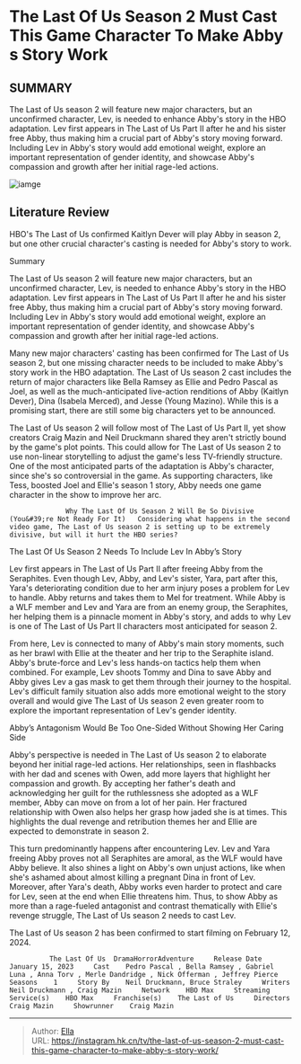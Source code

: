 # The Last Of Us Season 2 Must Cast This Game Character To Make Abby s Story Work


## SUMMARY 



  The Last of Us season 2 will feature new major characters, but an unconfirmed character, Lev, is needed to enhance Abby&#39;s story in the HBO adaptation.   Lev first appears in The Last of Us Part II after he and his sister free Abby, thus making him a crucial part of Abby&#39;s story moving forward.   Including Lev in Abby&#39;s story would add emotional weight, explore an important representation of gender identity, and showcase Abby&#39;s compassion and growth after her initial rage-led actions.  

![iamge](https://static1.srcdn.com/wordpress/wp-content/uploads/2024/01/lastofus-2-abby-denver-lev.jpg)

## Literature Review

HBO&#39;s The Last of Us confirmed Kaitlyn Dever will play Abby in season 2, but one other crucial character&#39;s casting is needed for Abby&#39;s story to work.





Summary

  The Last of Us season 2 will feature new major characters, but an unconfirmed character, Lev, is needed to enhance Abby&#39;s story in the HBO adaptation.   Lev first appears in The Last of Us Part II after he and his sister free Abby, thus making him a crucial part of Abby&#39;s story moving forward.   Including Lev in Abby&#39;s story would add emotional weight, explore an important representation of gender identity, and showcase Abby&#39;s compassion and growth after her initial rage-led actions.  







Many new major characters&#39; casting has been confirmed for The Last of Us season 2, but one missing character needs to be included to make Abby&#39;s story work in the HBO adaptation. The Last of Us season 2 cast includes the return of major characters like Bella Ramsey as Ellie and Pedro Pascal as Joel, as well as the much-anticipated live-action renditions of Abby (Kaitlyn Dever), Dina (Isabela Merced), and Jesse (Young Mazino). While this is a promising start, there are still some big characters yet to be announced.

The Last of Us season 2 will follow most of The Last of Us Part II, yet show creators Craig Mazin and Neil Druckmann shared they aren&#39;t strictly bound by the game&#39;s plot points. This could allow for The Last of Us season 2 to use non-linear storytelling to adjust the game&#39;s less TV-friendly structure. One of the most anticipated parts of the adaptation is Abby&#39;s character, since she&#39;s so controversial in the game. As supporting characters, like Tess, boosted Joel and Ellie&#39;s season 1 story, Abby needs one game character in the show to improve her arc.




                  Why The Last Of Us Season 2 Will Be So Divisive (You&#39;re Not Ready For It)   Considering what happens in the second video game, The Last of Us season 2 is setting up to be extremely divisive, but will it hurt the HBO series?   


 The Last Of Us Season 2 Needs To Include Lev In Abby’s Story 
          

Lev first appears in The Last of Us Part II after freeing Abby from the Seraphites. Even though Lev, Abby, and Lev&#39;s sister, Yara, part after this, Yara&#39;s deteriorating condition due to her arm injury poses a problem for Lev to handle. Abby returns and takes them to Mel for treatment. While Abby is a WLF member and Lev and Yara are from an enemy group, the Seraphites, her helping them is a pinnacle moment in Abby&#39;s story, and adds to why Lev is one of The Last of Us Part II characters most anticipated for season 2.




From here, Lev is connected to many of Abby&#39;s main story moments, such as her brawl with Ellie at the theater and her trip to the Seraphite island. Abby&#39;s brute-force and Lev&#39;s less hands-on tactics help them when combined. For example, Lev shoots Tommy and Dina to save Abby and Abby gives Lev a gas mask to get them through their journey to the hospital. Lev&#39;s difficult family situation also adds more emotional weight to the story overall and would give The Last of Us season 2 even greater room to explore the important representation of Lev&#39;s gender identity.



 Abby’s Antagonism Would Be Too One-Sided Without Showing Her Caring Side 
         

Abby&#39;s perspective is needed in The Last of Us season 2 to elaborate beyond her initial rage-led actions. Her relationships, seen in flashbacks with her dad and scenes with Owen, add more layers that highlight her compassion and growth. By accepting her father&#39;s death and acknowledging her guilt for the ruthlessness she adopted as a WLF member, Abby can move on from a lot of her pain. Her fractured relationship with Owen also helps her grasp how jaded she is at times. This highlights the dual revenge and retribution themes her and Ellie are expected to demonstrate in season 2.




This turn predominantly happens after encountering Lev. Lev and Yara freeing Abby proves not all Seraphites are amoral, as the WLF would have Abby believe. It also shines a light on Abby&#39;s own unjust actions, like when she&#39;s ashamed about almost killing a pregnant Dina in front of Lev. Moreover, after Yara&#39;s death, Abby works even harder to protect and care for Lev, seen at the end when Ellie threatens him. Thus, to show Abby as more than a rage-fueled antagonist and contrast thematically with Ellie&#39;s revenge struggle, The Last of Us season 2 needs to cast Lev.



The Last of Us season 2 has been confirmed to start filming on February 12, 2024.




              The Last Of Us  DramaHorrorAdventure     Release Date    January 15, 2023     Cast    Pedro Pascal , Bella Ramsey , Gabriel Luna , Anna Torv , Merle Dandridge , Nick Offerman , Jeffrey Pierce     Seasons    1     Story By    Neil Druckmann, Bruce Straley     Writers    Neil Druckmann , Craig Mazin     Network    HBO Max     Streaming Service(s)    HBO Max     Franchise(s)    The Last of Us     Directors    Craig Mazin     Showrunner    Craig Mazin      





---

> Author: [Ella](https://instagram.hk.cn/)  
> URL: https://instagram.hk.cn/tv/the-last-of-us-season-2-must-cast-this-game-character-to-make-abby-s-story-work/  

